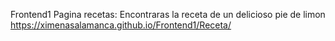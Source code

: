 Frontend1
Pagina recetas: Encontraras la receta de un delicioso pie de limon  https://ximenasalamanca.github.io/Frontend1/Receta/
